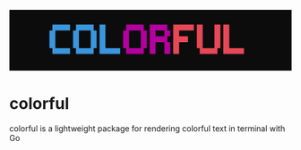 ![image description](./assets/photo/logo.png)

# colorful

colorful is a lightweight package for rendering colorful text in terminal with Go
